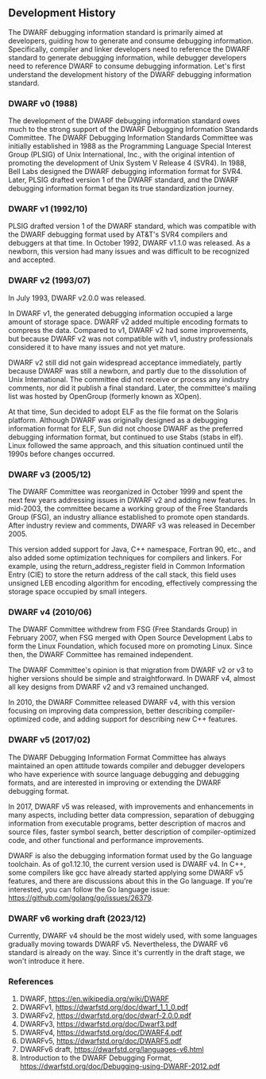## Development History

The DWARF debugging information standard is primarily aimed at developers, guiding how to generate and consume debugging information. Specifically, compiler and linker developers need to reference the DWARF standard to generate debugging information, while debugger developers need to reference DWARF to consume debugging information. Let's first understand the development history of the DWARF debugging information standard.

### DWARF v0 (1988)

The development of the DWARF debugging information standard owes much to the strong support of the DWARF Debugging Information Standards Committee. The DWARF Debugging Information Standards Committee was initially established in 1988 as the Programming Language Special Interest Group (PLSIG) of Unix International, Inc., with the original intention of promoting the development of Unix System V Release 4 (SVR4). In 1988, Bell Labs designed the DWARF debugging information format for SVR4. Later, PLSIG drafted version 1 of the DWARF standard, and the DWARF debugging information format began its true standardization journey.

### DWARF v1 (1992/10)

PLSIG drafted version 1 of the DWARF standard, which was compatible with the DWARF debugging format used by AT&T's SVR4 compilers and debuggers at that time. In October 1992, DWARF v1.1.0 was released. As a newborn, this version had many issues and was difficult to be recognized and accepted.

### DWARF v2 (1993/07)

In July 1993, DWARF v2.0.0 was released.

In DWARF v1, the generated debugging information occupied a large amount of storage space. DWARF v2 added multiple encoding formats to compress the data. Compared to v1, DWARF v2 had some improvements, but because DWARF v2 was not compatible with v1, industry professionals considered it to have many issues and not yet mature.

DWARF v2 still did not gain widespread acceptance immediately, partly because DWARF was still a newborn, and partly due to the dissolution of Unix International. The committee did not receive or process any industry comments, nor did it publish a final standard. Later, the committee's mailing list was hosted by OpenGroup (formerly known as XOpen).

At that time, Sun decided to adopt ELF as the file format on the Solaris platform. Although DWARF was originally designed as a debugging information format for ELF, Sun did not choose DWARF as the preferred debugging information format, but continued to use Stabs (stabs in elf). Linux followed the same approach, and this situation continued until the 1990s before changes occurred.

### DWARF v3 (2005/12)

The DWARF Committee was reorganized in October 1999 and spent the next few years addressing issues in DWARF v2 and adding new features. In mid-2003, the committee became a working group of the Free Standards Group (FSG), an industry alliance established to promote open standards. After industry review and comments, DWARF v3 was released in December 2005.

This version added support for Java, C++ namespace, Fortran 90, etc., and also added some optimization techniques for compilers and linkers. For example, using the return_address_register field in Common Information Entry (CIE) to store the return address of the call stack, this field uses unsigned LEB encoding algorithm for encoding, effectively compressing the storage space occupied by small integers.

### DWARF v4 (2010/06)

The DWARF Committee withdrew from FSG (Free Standards Group) in February 2007, when FSG merged with Open Source Development Labs to form the Linux Foundation, which focused more on promoting Linux. Since then, the DWARF Committee has remained independent.

The DWARF Committee's opinion is that migration from DWARF v2 or v3 to higher versions should be simple and straightforward. In DWARF v4, almost all key designs from DWARF v2 and v3 remained unchanged.

In 2010, the DWARF Committee released DWARF v4, with this version focusing on improving data compression, better describing compiler-optimized code, and adding support for describing new C++ features.

### DWARF v5 (2017/02)

The DWARF Debugging Information Format Committee has always maintained an open attitude towards compiler and debugger developers who have experience with source language debugging and debugging formats, and are interested in improving or extending the DWARF debugging format.

In 2017, DWARF v5 was released, with improvements and enhancements in many aspects, including better data compression, separation of debugging information from executable programs, better description of macros and source files, faster symbol search, better description of compiler-optimized code, and other functional and performance improvements.

DWARF is also the debugging information format used by the Go language toolchain. As of go1.12.10, the current version used is DWARF v4. In C++, some compilers like gcc have already started applying some DWARF v5 features, and there are discussions about this in the Go language. If you're interested, you can follow the Go language issue: https://github.com/golang/go/issues/26379.

### DWARF v6 working draft (2023/12)

Currently, DWARF v4 should be the most widely used, with some languages gradually moving towards DWARF v5. Nevertheless, the DWARF v6 standard is already on the way. Since it's currently in the draft stage, we won't introduce it here.

### References

1. DWARF, https://en.wikipedia.org/wiki/DWARF
2. DWARFv1, https://dwarfstd.org/doc/dwarf_1_1_0.pdf
3. DWARFv2, https://dwarfstd.org/doc/dwarf-2.0.0.pdf
4. DWARFv3, https://dwarfstd.org/doc/Dwarf3.pdf
5. DWARFv4, https://dwarfstd.org/doc/DWARF4.pdf
6. DWARFv5, https://dwarfstd.org/doc/DWARF5.pdf
7. DWARFv6 draft, https://dwarfstd.org/languages-v6.html
8. Introduction to the DWARF Debugging Format, https://dwarfstd.org/doc/Debugging-using-DWARF-2012.pdf
